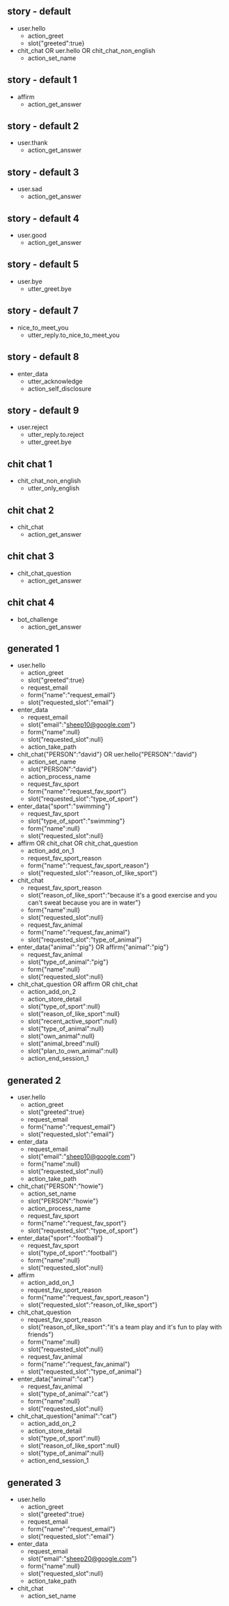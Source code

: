 ## story - default
* user.hello
  - action_greet
  - slot{"greeted":true}
* chit_chat OR uer.hello OR chit_chat_non_english
  - action_set_name



## story - default 1
* affirm
  - action_get_answer

## story - default 2
* user.thank
  - action_get_answer

## story - default 3
* user.sad
  - action_get_answer

## story - default 4
* user.good
  - action_get_answer

## story - default 5
* user.bye  
  - utter_greet.bye

## story - default 7
* nice_to_meet_you
  - utter_reply.to_nice_to_meet_you

## story - default 8
* enter_data
  - utter_acknowledge
  - action_self_disclosure

## story - default 9
* user.reject
  - utter_reply.to.reject
  - utter_greet.bye



## chit chat 1
* chit_chat_non_english
  - utter_only_english
    
## chit chat 2
* chit_chat
  - action_get_answer

## chit chat 3
* chit_chat_question
  - action_get_answer

## chit chat 4
* bot_challenge
  - action_get_answer







## generated 1
* user.hello
    - action_greet
    - slot{"greeted":true}
    - request_email
    - form{"name":"request_email"}
    - slot{"requested_slot":"email"}
* enter_data
    - request_email
    - slot{"email":"sheep10@google.com"}
    - form{"name":null}
    - slot{"requested_slot":null}
    - action_take_path
* chit_chat{"PERSON":"david"} OR uer.hello{"PERSON":"david"}
    - action_set_name
    - slot{"PERSON":"david"}
    - action_process_name
    - request_fav_sport
    - form{"name":"request_fav_sport"}
    - slot{"requested_slot":"type_of_sport"}
* enter_data{"sport":"swimming"}
    - request_fav_sport
    - slot{"type_of_sport":"swimming"}
    - form{"name":null}
    - slot{"requested_slot":null}
* affirm OR chit_chat OR chit_chat_question
    - action_add_on_1
    - request_fav_sport_reason
    - form{"name":"request_fav_sport_reason"}
    - slot{"requested_slot":"reason_of_like_sport"}
* chit_chat
    - request_fav_sport_reason
    - slot{"reason_of_like_sport":"because it's a good exercise and you can't sweat because you are in water"}
    - form{"name":null}
    - slot{"requested_slot":null}
    - request_fav_animal
    - form{"name":"request_fav_animal"}
    - slot{"requested_slot":"type_of_animal"}
* enter_data{"animal":"pig"} OR affirm{"animal":"pig"}
    - request_fav_animal
    - slot{"type_of_animal":"pig"}
    - form{"name":null}
    - slot{"requested_slot":null}
* chit_chat_question OR affirm OR chit_chat
    - action_add_on_2
    - action_store_detail
    - slot{"type_of_sport":null}
    - slot{"reason_of_like_sport":null}
    - slot{"recent_active_sport":null}
    - slot{"type_of_animal":null}
    - slot{"own_animal":null}
    - slot{"animal_breed":null}
    - slot{"plan_to_own_animal":null}
    - action_end_session_1


## generated 2
* user.hello
    - action_greet
    - slot{"greeted":true}
    - request_email
    - form{"name":"request_email"}
    - slot{"requested_slot":"email"}
* enter_data
    - request_email
    - slot{"email":"sheep10@google.com"}
    - form{"name":null}
    - slot{"requested_slot":null}
    - action_take_path
* chit_chat{"PERSON":"howie"}
    - action_set_name
    - slot{"PERSON":"howie"}
    - action_process_name
    - request_fav_sport
    - form{"name":"request_fav_sport"}
    - slot{"requested_slot":"type_of_sport"}
* enter_data{"sport":"football"}
    - request_fav_sport
    - slot{"type_of_sport":"football"}
    - form{"name":null}
    - slot{"requested_slot":null}
* affirm
    - action_add_on_1
    - request_fav_sport_reason
    - form{"name":"request_fav_sport_reason"}
    - slot{"requested_slot":"reason_of_like_sport"}
* chit_chat_question
    - request_fav_sport_reason
    - slot{"reason_of_like_sport":"it's a team play and it's fun to play with friends"}
    - form{"name":null}
    - slot{"requested_slot":null}
    - request_fav_animal
    - form{"name":"request_fav_animal"}
    - slot{"requested_slot":"type_of_animal"}
* enter_data{"animal":"cat"}
    - request_fav_animal
    - slot{"type_of_animal":"cat"}
    - form{"name":null}
    - slot{"requested_slot":null}
* chit_chat_question{"animal":"cat"}
    - action_add_on_2
    - action_store_detail
    - slot{"type_of_sport":null}
    - slot{"reason_of_like_sport":null}
    - slot{"type_of_animal":null}
    - action_end_session_1


## generated 3
* user.hello
    - action_greet
    - slot{"greeted":true}
    - request_email
    - form{"name":"request_email"}
    - slot{"requested_slot":"email"}
* enter_data
    - request_email
    - slot{"email":"sheep20@google.com"}
    - form{"name":null}
    - slot{"requested_slot":null}
    - action_take_path
* chit_chat
    - action_set_name